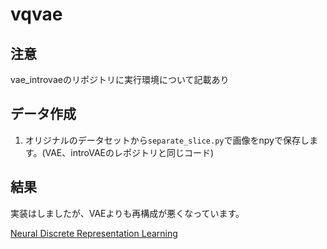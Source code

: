 # vqvae
## 注意
vae_introvaeのリポジトリに実行環境について記載あり

## データ作成
1. オリジナルのデータセットから```separate_slice.py```で画像をnpyで保存します。(VAE、introVAEのレポジトリと同じコード)

## 結果
実装はしましたが、VAEよりも再構成が悪くなっています。

[Neural Discrete Representation Learning](https://arxiv.org/abs/1711.00937)
